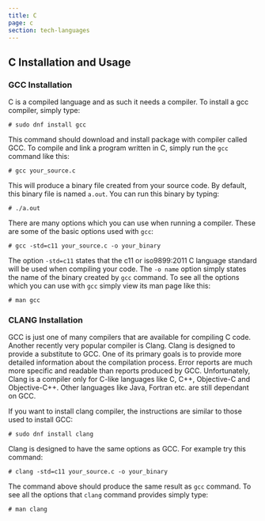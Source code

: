 ```yaml
---
title: C
page: c
section: tech-languages
---
```


## C Installation and Usage

### GCC Installation

C is a compiled language and as such it needs a compiler. To install a gcc compiler, simply type:

```
# sudo dnf install gcc
```

This command should download and install package with compiler called GCC.
To compile and link a program written in C, simply run the `gcc` command like this:

```
# gcc your_source.c
```

This will produce a binary file created from your source code. By default, this binary file is named `a.out`. 
You can run this binary by typing:

```
# ./a.out
```

There are many options which you can use when running a compiler. These are some of the basic options used with `gcc`:

```
# gcc -std=c11 your_source.c -o your_binary
```

The option `-std=c11` states that the c11 or iso9899:2011 C language standard will be used when compiling your code. 
The `-o name` option simply states the name of the binary created by `gcc` command.
To see all the options which you can use with `gcc` simply view its man page like this:

```
# man gcc
```

### CLANG Installation

GCC is just one of many compilers that are available for compiling C code. Another recently very popular compiler is Clang. 
Clang is designed to provide a substitute to GCC. One of its primary goals is to provide more detailed information about the 
compilation process. Error reports are much more specific and readable than reports produced by GCC. Unfortunately, Clang 
is a compiler only for C-like languages like C, C++, Objective-C and Objective-C++. Other languages like Java, Fortran etc. are still 
dependant on GCC.

If you want to install clang compiler, the instructions are similar to those used to install GCC:

```
# sudo dnf install clang
```

Clang is designed to have the same options as GCC. For example try this command:

```
# clang -std=c11 your_source.c -o your_binary
```

The command above should produce the same result as `gcc` command. To see all the options that `clang` command provides simply type:

```
# man clang
```